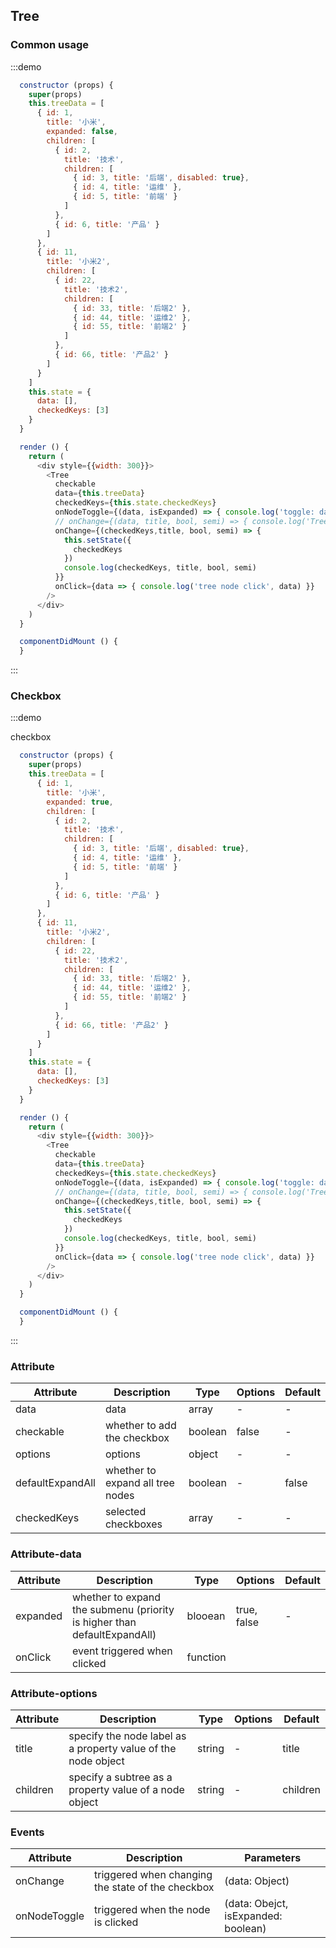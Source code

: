 ## Tree

### Common usage

:::demo

```js
  constructor (props) {
    super(props)
    this.treeData = [
      { id: 1,
        title: '小米',
        expanded: false,
        children: [
          { id: 2,
            title: '技术',
            children: [
              { id: 3, title: '后端', disabled: true},
              { id: 4, title: '运维' },
              { id: 5, title: '前端' }
            ]
          },
          { id: 6, title: '产品' }
        ]
      },
      { id: 11,
        title: '小米2',
        children: [
          { id: 22,
            title: '技术2',
            children: [
              { id: 33, title: '后端2' },
              { id: 44, title: '运维2' },
              { id: 55, title: '前端2' }
            ]
          },
          { id: 66, title: '产品2' }
        ]
      }
    ]
    this.state = {
      data: [],
      checkedKeys: [3]
    }
  }

  render () {
    return (
      <div style={{width: 300}}>
        <Tree
          checkable
          data={this.treeData}
          checkedKeys={this.state.checkedKeys}
          onNodeToggle={(data, isExpanded) => { console.log('toggle: data isExpanded', data, isExpanded) }}
          // onChange={(data, title, bool, semi) => { console.log('Tree data:', data, title, bool, semi) }}
          onChange={(checkedKeys,title, bool, semi) => {
            this.setState({
              checkedKeys
            })
            console.log(checkedKeys, title, bool, semi)
          }}
          onClick={data => { console.log('tree node click', data) }}
        />
      </div>
    )
  }

  componentDidMount () {
  }
```

:::

### Checkbox

:::demo

checkbox

```js
  constructor (props) {
    super(props)
    this.treeData = [
      { id: 1,
        title: '小米',
        expanded: true,
        children: [
          { id: 2,
            title: '技术',
            children: [
              { id: 3, title: '后端', disabled: true},
              { id: 4, title: '运维' },
              { id: 5, title: '前端' }
            ]
          },
          { id: 6, title: '产品' }
        ]
      },
      { id: 11,
        title: '小米2',
        children: [
          { id: 22,
            title: '技术2',
            children: [
              { id: 33, title: '后端2' },
              { id: 44, title: '运维2' },
              { id: 55, title: '前端2' }
            ]
          },
          { id: 66, title: '产品2' }
        ]
      }
    ]
    this.state = {
      data: [],
      checkedKeys: [3]
    }
  }

  render () {
    return (
      <div style={{width: 300}}>
        <Tree
          checkable
          data={this.treeData}
          checkedKeys={this.state.checkedKeys}
          onNodeToggle={(data, isExpanded) => { console.log('toggle: data isExpanded', data, isExpanded) }}
          // onChange={(data, title, bool, semi) => { console.log('Tree data:', data, title, bool, semi) }}
          onChange={(checkedKeys,title, bool, semi) => {
            this.setState({
              checkedKeys
            })
            console.log(checkedKeys, title, bool, semi)
          }}
          onClick={data => { console.log('tree node click', data) }}
        />
      </div>
    )
  }

  componentDidMount () {
  }
```

:::

### Attribute

| Attribute | Description | Type | Options | Default |
| ------- | ------- | ------- | ------- | ------- |
| data | data | array | - | - |
| checkable | whether to add the checkbox | boolean | false | - |
| options | options | object | - | - |
| defaultExpandAll | whether to expand all tree nodes | boolean | - | false |
| checkedKeys | selected checkboxes | array | - | - |

### Attribute-data

| Attribute | Description | Type | Options | Default |
| ------- | ------- | ------- | ------- | ------- |
| expanded | whether to expand the submenu (priority is higher than defaultExpandAll) | blooean | true, false | - |
| onClick | event triggered when clicked | function

### Attribute-options

| Attribute | Description | Type | Options | Default |
| ----------| ------- | ------- | ------- | ------- |
| title | specify the node label as a property value of the node object | string | - | title |
| children | specify a subtree as a property value of a node object | string | - | children |

### Events

| Attribute | Description | Parameters |
| -------- | ----- | ---- |
| onChange | triggered when changing the state of the checkbox | (data: Object) |
| onNodeToggle | triggered when the node is clicked | (data: Obejct, isExpanded: boolean) |

[//]: # (
| onDragStart |
| onDragEnter |
| onDragOver |
| onDragLeave |
| onDragEnd |
| onDrop |
)
